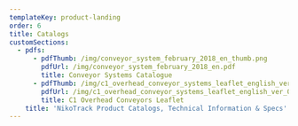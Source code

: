 ```yaml
---
templateKey: product-landing
order: 6
title: Catalogs
customSections:
  - pdfs:
      - pdfThumb: /img/conveyor_system_february_2018_en_thumb.png
        pdfUrl: /img/conveyor_system_february_2018_en.pdf
        title: Conveyor Systems Catalogue
      - pdfThumb: /img/c1_overhead_conveyor_systems_leaflet_english_ver_04_16_thumb.png
        pdfUrl: /img/c1_overhead_conveyor_systems_leaflet_english_ver_04_16_print.pdf
        title: C1 Overhead Conveyors Leaflet
    title: 'NikoTrack Product Catalogs, Technical Information & Specs'
---
```


